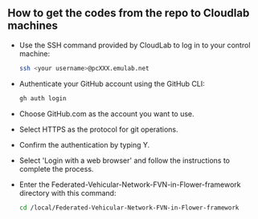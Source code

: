 ## How to get the codes from the repo to Cloudlab machines

* Use the SSH command provided by CloudLab to log in to your control machine:
  ```bash
  ssh <your username>@pcXXX.emulab.net

* Authenticate your GitHub account using the GitHub CLI:
  ```bash
  gh auth login

* Choose GitHub.com as the account you want to use.
* Select HTTPS as the protocol for git operations.
* Confirm the authentication by typing Y.
* Select 'Login with a web browser' and follow the instructions to complete the process.

* Enter the Federated-Vehicular-Network-FVN-in-Flower-framework directory with this command:
  ```bash
  cd /local/Federated-Vehicular-Network-FVN-in-Flower-framework
